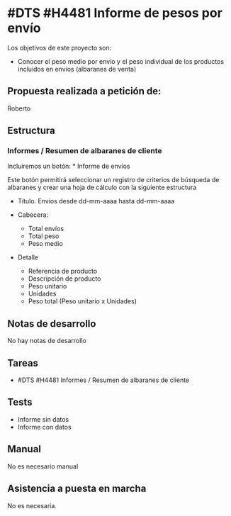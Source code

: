 # #DTS #H4481 Informe de pesos por envío

Los objetivos de este proyecto son:
+ Conocer el peso medio por envío y el peso individual de los productos incluidos en envíos (albaranes de venta)

## Propuesta realizada a petición de:
Roberto

## Estructura

### Informes / Resumen de albaranes de cliente
Incluiremos un botón:
    * Informe de envíos

Este botón permitirá seleccionar un registro de criterios de búsqueda de albaranes y crear una hoja de cálculo con la siguiente estructura

+ Título. Envíos desde dd-mm-aaaa hasta dd-mm-aaaa
+ Cabecera:
    + Total envíos
    + Total peso
    + Peso medio

+ Detalle
    + Referencia de producto
    + Descripción de producto
    + Peso unitario
    + Unidades
    + Peso total (Peso unitario x Unidades)

## Notas de desarrollo
No hay notas de desarrollo


## Tareas
* #DTS #H4481 Informes / Resumen de albaranes de cliente

## Tests
+ Informe sin datos
+ Informe con datos

## Manual
No es necesario manual

## Asistencia a puesta en marcha
No es necesaria.
